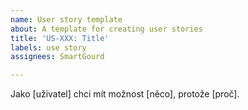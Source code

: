 ```yaml
---
name: User story template
about: A template for creating user stories
title: 'US-XXX: Title'
labels: use story
assignees: SmartGourd

---
```


Jako [uživatel] chci mít možnost [něco], protože [proč].
